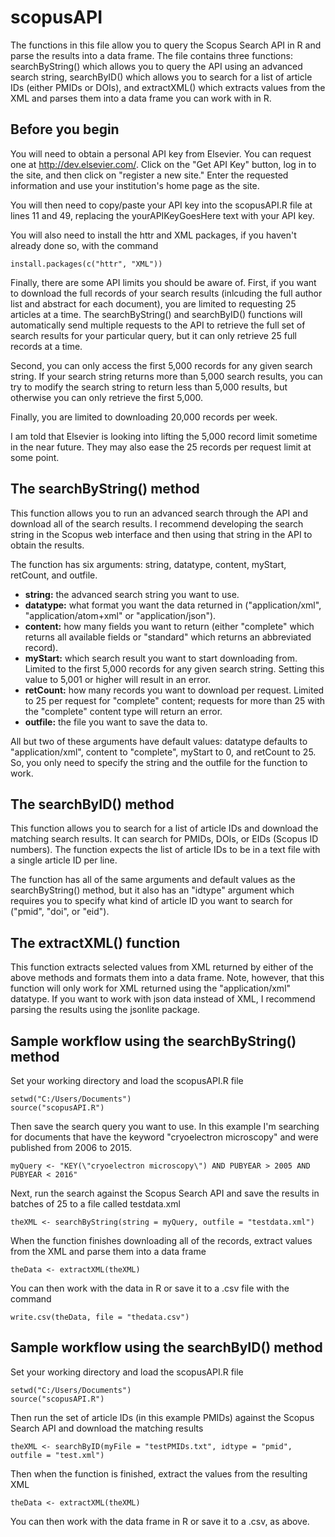 # scopusAPI

The functions in this file allow you to query the Scopus Search API in R and parse the results into a data frame. The file contains three functions: searchByString() which allows you to query the API using an advanced search string, searchByID() which allows you to search for a list of article IDs (either PMIDs or DOIs), and extractXML() which extracts values from the XML and parses them into a data frame you can work with in R.

## Before you begin

You will need to obtain a personal API key from Elsevier. You can request one at http://dev.elsevier.com/. Click on the "Get API Key" button, log in to the site, and then click on "register a new site." Enter the requested information and use your institution's home page as the site. 

You will then need to copy/paste your API key into the scopusAPI.R file at lines 11 and 49, replacing the yourAPIKeyGoesHere text with your API key.

You will also need to install the httr and XML packages, if you haven't already done so, with the command

    install.packages(c("httr", "XML"))

Finally, there are some API limits you should be aware of. First, if you want to download the full records of your search results (inlcuding the full author list and abstract for each document), you are limited to requesting 25 articles at a time. The searchByString() and searchByID() functions will automatically send multiple requests to the API to retrieve the full set of search results for your particular query, but it can only retrieve 25 full records at a time. 

Second, you can only access the first 5,000 records for any given search string. If your search string returns more than 5,000 search results, you can try to modify the search string to return less than 5,000 results, but otherwise you can only retrieve the first 5,000. 

Finally, you are limited to downloading 20,000 records per week. 

I am told that Elsevier is looking into lifting the 5,000 record limit sometime in the near future. They may also ease the 25 records per request limit at some point. 

## The searchByString() method

This function allows you to run an advanced search through the API and download all of the search results. I recommend developing the search string in the Scopus web interface and then using that string in the API to obtain the results. 

The function has six arguments: string, datatype, content, myStart, retCount, and outfile. 
* **string:** the advanced search string you want to use.
* **datatype:** what format you want the data returned in ("application/xml", "application/atom+xml" or "application/json").
* **content:** how many fields you want to return (either "complete" which returns all available fields or "standard" which returns an abbreviated record).
* **myStart:** which search result you want to start downloading from. Limited to the first 5,000 records for any given search string. Setting this value to 5,001 or higher will result in an error.
* **retCount:** how many records you want to download per request. Limited to 25 per request for "complete" content; requests for more than 25 with the "complete" content type will return an error.
* **outfile:** the file you want to save the data to.

All but two of these arguments have default values: datatype defaults to "application/xml", content to "complete", myStart to 0, and retCount to 25. So, you only need to specify the string and the outfile for the function to work. 

## The searchByID() method

This function allows you to search for a list of article IDs and download the matching search results. It can search for PMIDs, DOIs, or EIDs (Scopus ID numbers). The function expects the list of article IDs to be in a text file with a single article ID per line.

The function has all of the same arguments and default values as the searchByString() method, but it also has an "idtype" argument which requires you to specify what kind of article ID you want to search for ("pmid", "doi", or "eid"). 

## The extractXML() function

This function extracts selected values from XML returned by either of the above methods and formats them into a data frame. Note, however, that this function will only work for XML returned using the "application/xml" datatype. If you want to work with json data instead of XML, I recommend parsing the results using the jsonlite package. 

## Sample workflow using the searchByString() method

Set your working directory and load the scopusAPI.R file

    setwd("C:/Users/Documents")
    source("scopusAPI.R")

Then save the search query you want to use. In this example I'm searching for documents that have the keyword "cryoelectron microscopy" and were published from 2006 to 2015.

    myQuery <- "KEY(\"cryoelectron microscopy\") AND PUBYEAR > 2005 AND PUBYEAR < 2016"

Next, run the search against the Scopus Search API and save the results in batches of 25 to a file called testdata.xml

    theXML <- searchByString(string = myQuery, outfile = "testdata.xml")
    
When the function finishes downloading all of the records, extract values from the XML and parse them into a data frame

    theData <- extractXML(theXML)

You can then work with the data in R or save it to a .csv file with the command

    write.csv(theData, file = "thedata.csv")

## Sample workflow using the searchByID() method

Set your working directory and load the scopusAPI.R file

    setwd("C:/Users/Documents")
    source("scopusAPI.R")

Then run the set of article IDs (in this example PMIDs) against the Scopus Search API and download the matching results 

    theXML <- searchByID(myFile = "testPMIDs.txt", idtype = "pmid", outfile = "test.xml")

Then when the function is finished, extract the values from the resulting XML

    theData <- extractXML(theXML)

You can then work with the data frame in R or save it to a .csv, as above.
